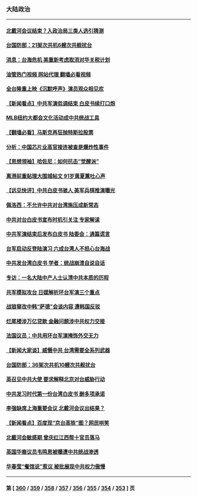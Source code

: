 ### 大陆政治
---
#### [北戴河会议结束？入政治局三类人选引猜测](../../pages/ncid277/n13800226.md?08112045) 
#### [台国防部：21架次共机6艘次共舰扰台](../../pages/ncid277/n13800274.md?08112045) 
#### [消息：台海危机 美重新考虑取消对华关税计划](../../pages/ncid277/n13800218.md?08112045) 
#### [油管热门视频 网站代理 翻墙必看视频](http://209.222.30.114:81/youtube.html?08112045)
#### [全台隆重上映《沉默呼声》演员观众相见欢](../../pages/ncid277/n13799850.md?08112045) 
#### [【新闻看点】中共军演低调结束 白皮书续打口炮](../../pages/ncid277/n13799806.md?08112045) 
#### [MLB纽约大都会文化活动成中共统战工具](../../pages/ncid277/n13800126.md?08112045) 
#### [【翻墙必看】马斯克再狂抛特斯拉股票](../../pages/ncid277/n13800033.md?08112045) 
#### [分析：中国芯片业高官接连被查是爆炸性事件](../../pages/ncid277/n13799810.md?08112045) 
#### [【思想领袖】哈佐尼：如何抗击“觉醒派”](../../pages/ncid277/n13790244.md?08112045) 
#### [离港前重贴理大围城帖文 91岁黄夏蕙吐心声](../../pages/ncid277/n13799923.md?08112045) 
#### [【远见快评】中共白皮书骇人 美军兵棋推演曝光](../../pages/ncid277/n13799913.md?08112045) 
#### [佩洛西：不允许中共对台湾施压成新常态](../../pages/ncid277/n13799927.md?08112045) 
#### [中共对台白皮书宣布时机引关注 专家解读](../../pages/ncid277/n13799899.md?08112045) 
#### [中共军演结束后发布白皮书 陆委会：通篇谎言](../../pages/ncid277/n13799874.md?08112045) 
#### [台军启动反登陆演习 六成台湾人不担心台海战](../../pages/ncid277/n13799848.md?08112045) 
#### [中共发台湾白皮书 学者：统战崩溃自说自话](../../pages/ncid277/n13799906.md?08112045) 
#### [专访：一名大陆中产人士认清中共本质的历程](../../pages/ncid277/n13799546.md?08112045) 
#### [共军模拟攻台 日媒解析环台军演三个重点](../../pages/ncid277/n13799801.md?08112045) 
#### [战狼窜改中韩“萨德”会谈内容 遭韩国反驳](../../pages/ncid277/n13799823.md?08112045) 
#### [烂尾楼涉万亿贷款 金融问题涉中共权力交接](../../pages/ncid277/n13799798.md?08112045) 
#### [法国议员：中共用环台军演掩饰外交无力](../../pages/ncid277/n13799772.md?08112045) 
#### [【新闻大家谈】威慑中共 台湾需要全系列武器](../../pages/ncid277/n13799721.md?08112045) 
#### [台国防部：36架次共机10艘次共舰扰台](../../pages/ncid277/n13799668.md?08112045) 
#### [英召见中共大使 要求解释北京对台威胁行动](../../pages/ncid277/n13799683.md?08112045) 
#### [中共发习时代第一份台湾白皮书 删多项承诺](../../pages/ncid277/n13799640.md?08112045) 
#### [李强缺席上海重要会议 北戴河会议出结果？](../../pages/ncid277/n13799418.md?08112045) 
#### [【新闻看点】百度现“京台高铁”图？网民哄笑](../../pages/ncid277/n13799099.md?08112045) 
#### [北戴河会敏感期 曾庆红江西帮十官员落马](../../pages/ncid277/n13799358.md?08112045) 
#### [英国华裔议员韦鸣恩被曝遭中共统战渗透](../../pages/ncid277/n13799344.md?08112045) 
#### [华春莹“餐馆说”惹议 被批展现中共权力傲慢](../../pages/ncid277/n13799250.md?08112045) 

---
#### 第 [ [360](./360.md?08112045) / [359](./359.md?08112045) / [358](./358.md?08112045) / [357](./357.md?08112045) / [356](./356.md?08112045) / [355](./355.md?08112045) / [354](./354.md?08112045) / [353](./353.md?08112045) ] 页
